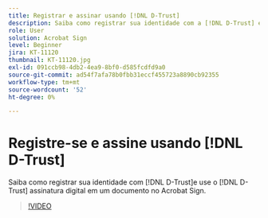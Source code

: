 ```yaml
---
title: Registrar e assinar usando [!DNL D-Trust]
description: Saiba como registrar sua identidade com a [!DNL D-Trust] e usar a assinatura digital [!DNL D-Trust] em um documento no Acrobat Sign
role: User
solution: Acrobat Sign
level: Beginner
jira: KT-11120
thumbnail: KT-11120.jpg
exl-id: 091ccb98-4db2-4ea9-8bf0-d585fcdfd9a0
source-git-commit: ad54f7afa78b0fbb31eccf455723a8890cb92355
workflow-type: tm+mt
source-wordcount: '52'
ht-degree: 0%

---
```


# Registre-se e assine usando [!DNL D-Trust]

Saiba como registrar sua identidade com [!DNL D-Trust]e use o [!DNL D-Trust] assinatura digital em um documento no Acrobat Sign.

>[!VIDEO](https://video.tv.adobe.com/v/3410193?quality=12&learn=on&hidetitle=true)
